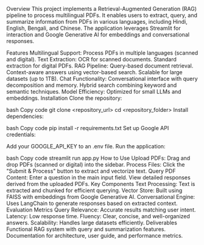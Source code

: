 
Overview
This project implements a Retrieval-Augmented Generation (RAG) pipeline to process multilingual PDFs. It enables users to extract, query, and summarize information from PDFs in various languages, including Hindi, English, Bengali, and Chinese. The application leverages Streamlit for interaction and Google Generative AI for embeddings and conversational responses.

Features
Multilingual Support: Process PDFs in multiple languages (scanned and digital).
Text Extraction:
OCR for scanned documents.
Standard extraction for digital PDFs.
RAG Pipeline:
Query-based document retrieval.
Context-aware answers using vector-based search.
Scalable for large datasets (up to 1TB).
Chat Functionality:
Conversational interface with query decomposition and memory.
Hybrid search combining keyword and semantic techniques.
Model Efficiency:
Optimized for small LLMs and embeddings.
Installation
Clone the repository:

bash
Copy code
git clone <repository_url>
cd <repository_folder>
Install dependencies:

bash
Copy code
pip install -r requirements.txt
Set up Google API credentials:

Add your GOOGLE_API_KEY to an .env file.
Run the application:

bash
Copy code
streamlit run app.py
How to Use
Upload PDFs:
Drag and drop PDFs (scanned or digital) into the sidebar.
Process Files:
Click the "Submit & Process" button to extract and vectorize text.
Query PDF Content:
Enter a question in the main input field.
View detailed responses derived from the uploaded PDFs.
Key Components
Text Processing:
Text is extracted and chunked for efficient querying.
Vector Store:
Built using FAISS with embeddings from Google Generative AI.
Conversational Engine:
Uses LangChain to generate responses based on extracted context.
Evaluation Metrics
Query Relevance: Accurate results matching user intent.
Latency: Low response time.
Fluency: Clear, concise, and well-organized answers.
Scalability: Handles large datasets efficiently.
Deliverables
Functional RAG system with query and summarization features.
Documentation for architecture, user guide, and performance metrics.
